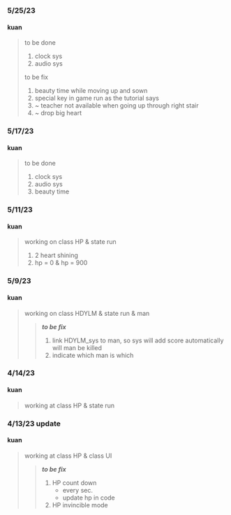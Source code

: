 ### 5/25/23
#### kuan
> to be done
> 1. clock sys
> 2. audio sys
> 
> to be fix
> 1. beauty time while moving up and sown
> 2. special key in game run as the tutorial says
> 3. ~ teacher not available when going up through right stair
> 4. ~ drop big heart

### 5/17/23
#### kuan
> to be done
> 1. clock sys
> 2. audio sys
> 3. beauty time

### 5/11/23
#### kuan
> working on class HP & state run
> 1. 2 heart shining
> 2. hp = 0 & hp = 900


### 5/9/23
#### kuan
> working on class HDYLM & state run & man
>> **_to be fix_** 
>> 1. link HDYLM_sys to man, so sys will add score automatically will man be killed
>> 2. indicate which man is which

### 4/14/23
#### kuan
> working at class HP & state run

### 4/13/23 update
#### kuan

> working at class HP & class UI
>> **_to be fix_** 
>> 1. HP count down
>>    * every sec.
>>    * update hp in code
>> 2. HP invincible mode
